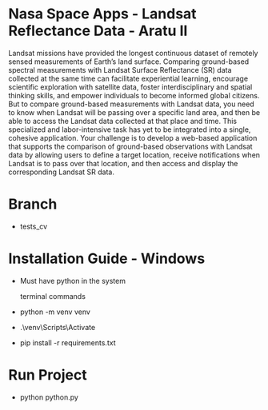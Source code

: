 # Nasa Space Apps - Landsat Reflectance Data - Aratu II

Landsat missions have provided the longest continuous dataset of remotely sensed measurements of Earth’s land surface. Comparing ground-based spectral measurements with Landsat Surface Reflectance (SR) data collected at the same time can facilitate experiential learning, encourage scientific exploration with satellite data, foster interdisciplinary and spatial thinking skills, and empower individuals to become informed global citizens. But to compare ground-based measurements with Landsat data, you need to know when Landsat will be passing over a specific land area, and then be able to access the Landsat data collected at that place and time. This specialized and labor-intensive task has yet to be integrated into a single, cohesive application. Your challenge is to develop a web-based application that supports the comparison of ground-based observations with Landsat data by allowing users to define a target location, receive notifications when Landsat is to pass over that location, and then access and display the corresponding Landsat SR data.

# Branch #
- tests_cv
 
# Installation Guide - Windows #
- Must have python in the system
  
  terminal commands
- python -m venv venv
- .\venv\Scripts\Activate
- pip install -r requirements.txt

# Run Project #
- python python.py
